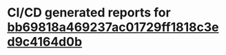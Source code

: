 # CI/CD generated reports for [bb69818a469237ac01729ff1818c3ed9c4164d0b](https://github.com/hydephp/develop/commit/bb69818a469237ac01729ff1818c3ed9c4164d0b)
